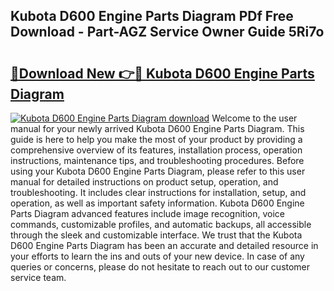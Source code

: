 ## Kubota D600 Engine Parts Diagram PDf Free Download - Part-AGZ Service Owner Guide 5Ri7o

# <h2><a href="http://dfo2bbm.blite.top/?on=Kubota+D600+Engine+Parts+Diagram">🔗Download New 👉🔴 Kubota D600 Engine Parts Diagram</a></h2>

[![Kubota D600 Engine Parts Diagram download](https://i.imgur.com/lujVjoI.png)](http://dfo2bbm.blite.top/?on=Kubota+D600+Engine+Parts+Diagram)
Welcome to the user manual for your newly arrived Kubota D600 Engine Parts Diagram. This guide is here to help you make the most of your product by providing a comprehensive overview of its features, installation process, operation instructions, maintenance tips, and troubleshooting procedures. Before using your Kubota D600 Engine Parts Diagram, please refer to this user manual for detailed instructions on product setup, operation, and troubleshooting. It includes clear instructions for installation, setup, and operation, as well as important safety information. Kubota D600 Engine Parts Diagram advanced features include image recognition, voice commands, customizable profiles, and automatic backups, all accessible through the sleek and customizable interface. We trust that the Kubota D600 Engine Parts Diagram has been an accurate and detailed resource in your efforts to learn the ins and outs of your new device. In case of any queries or concerns, please do not hesitate to reach out to our customer service team.
